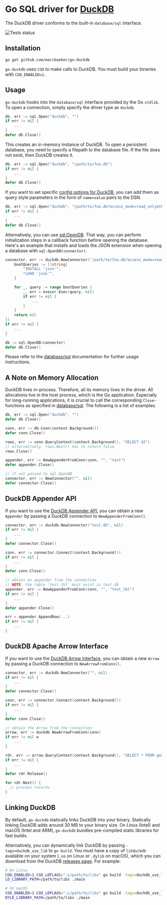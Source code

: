 # Go SQL driver for [DuckDB](https://github.com/duckdb/duckdb)

The DuckDB driver conforms to the built-in `database/sql` interface.

![Tests status](https://github.com/marcboeker/go-duckdb/actions/workflows/tests.yaml/badge.svg)

## Installation

```
go get github.com/marcboeker/go-duckdb
```

`go-duckdb` uses `CGO` to make calls to DuckDB. You must build your binaries with `CGO_ENABLED=1`.

## Usage

`go-duckdb` hooks into the `database/sql` interface provided by the Go `stdlib`. To open a connection, simply specify the driver type as `duckdb`.

```go
db, err := sql.Open("duckdb", "")
if err != nil {
    ...
}
defer db.Close()
```

This creates an in-memory instance of DuckDB. To open a persistent database, you need to specify a filepath to the database file. If
the file does not exist, then DuckDB creates it.


```go
db, err := sql.Open("duckdb", "/path/to/foo.db")
if err != nil {
	...
}
defer db.Close()
```

If you want to set specific [config options for DuckDB](https://duckdb.org/docs/sql/configuration), you can add them as query style parameters in the form of `name=value` pairs to the DSN.

```go
db, err := sql.Open("duckdb", "/path/to/foo.db?access_mode=read_only&threads=4")
if err != nil {
    ...
}
defer db.Close()
```

Alternatively, you can use [sql.OpenDB](https://cs.opensource.google/go/go/+/go1.21.6:src/database/sql/sql.go;l=781). That way, you can perform initialization steps in a callback function before opening the database.
Here's an example that installs and loads the JSON extension when opening a database with `sql.OpenDB(connector)`.

```go
connector, err := duckdb.NewConnector("/path/to/foo.db?access_mode=read_only&threads=4", func(execer driver.Execer) error {
    bootQueries := []string{
        "INSTALL 'json'",
        "LOAD 'json'",
    }

    for _, query := range bootQueries {
        _, err = execer.Exec(query, nil)
        if err != nil {
            ...
        }
    }
    return nil
})
if err != nil {
    ...
}

db := sql.OpenDB(connector)
defer db.Close()
```

Please refer to the [database/sql](https://godoc.org/database/sql) documentation for further usage instructions.

## A Note on Memory Allocation

DuckDB lives in-process. Therefore, all its memory lives in the driver. All allocations live in the host process, which
is the Go application. Especially for long-running applications, it is crucial to call the corresponding `Close`-functions as specified
in [database/sql](https://godoc.org/database/sql). The following is a list of examples.
```go
db, err := sql.Open("duckdb", "")
defer db.Close()

conn, err := db.Conn(context.Background())
defer conn.Close()

rows, err := conn.QueryContext(context.Background(), "SELECT 42")
// alternatively, rows.Next() has to return false
rows.Close()

appender, err := NewAppenderFromConn(conn, "", "test")
defer appender.Close()

// if not passed to sql.OpenDB
connector, err := NewConnector("", nil)
defer connector.Close()
```

## DuckDB Appender API

If you want to use the [DuckDB Appender API](https://duckdb.org/docs/data/appender.html), you can obtain a new `Appender` by passing a DuckDB connection to `NewAppenderFromConn()`.

```go
connector, err := duckdb.NewConnector("test.db", nil)
if err != nil {
	...
}
defer connector.Close()

conn, err := connector.Connect(context.Background())
if err != nil {
	...
}
defer conn.Close()

// obtain an appender from the connection
// NOTE: the table 'test_tbl' must exist in test.db
appender, err := NewAppenderFromConn(conn, "", "test_tbl")
if err != nil {
	...
}
defer appender.Close()

err = appender.AppendRow(...)
if err != nil {
	...
}
```

## DuckDB Apache Arrow Interface

If you want to use the [DuckDB Arrow Interface](https://duckdb.org/docs/api/c/api#arrow-interface), you can obtain a new `Arrow` by passing a DuckDB connection to `NewArrowFromConn()`.

```go
connector, err := duckdb.NewConnector("", nil)
if err != nil {
	...
}
defer connector.Close()

conn, err := connector.Connect(context.Background())
if err != nil {
	...
}
defer conn.Close()

// obtain the Arrow from the connection
arrow, err := duckdb.NewArrowFromConn(conn)
if err != nil w
	...
}

rdr, err := arrow.QueryContext(context.Background(), "SELECT * FROM generate_series(1, 10)")
if err != nil {
	...
}
defer rdr.Release()

for rdr.Next() {
  // process records
}
```

## Linking DuckDB

By default, `go-duckdb` statically links DuckDB into your binary. Statically linking DuckDB adds around 30 MB to your binary size. On Linux (Intel) and macOS (Intel and ARM), `go-duckdb` bundles pre-compiled static libraries for fast builds.

Alternatively, you can dynamically link DuckDB by passing `-tags=duckdb_use_lib` to `go build`. You must have a copy of `libduckdb` available on your system (`.so` on Linux or `.dylib` on macOS), which you can download from the DuckDB [releases page](https://github.com/duckdb/duckdb/releases). For example:

```sh
# On Linux
CGO_ENABLED=1 CGO_LDFLAGS="-L/path/to/libs" go build -tags=duckdb_use_lib main.go
LD_LIBRARY_PATH=/path/to/libs ./main

# On macOS
CGO_ENABLED=1 CGO_LDFLAGS="-L/path/to/libs" go build -tags=duckdb_use_lib main.go
DYLD_LIBRARY_PATH=/path/to/libs ./main
```
